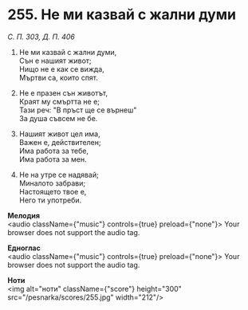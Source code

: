 # 255. Не ми казвай с жални думи

_С. П. 303, Д. П. 406_

1. Не ми казвай с жални думи,  
Сън е нашият живот;  
Нищо не е как се вижда,  
Мъртви са, които спят.  

2. Не е празен сън животът,  
Краят му смъртта не е;  
Тази реч: "В пръст ще се върнеш"  
За душа съвсем не бе.  

3. Нашият живот цел има,  
Важен е, действителен;  
Има работа за тебе,  
Има работа за мен.  

4. Не на утре се надявай;  
Миналото забрави;  
Настоящето твое е,  
Него ти употреби.

**Мелодия**  
<audio className={"music"} controls={true} preload={"none"}>
    <source src="/pesnarka/mp3/255.mp3" type="audio/mpeg"/>
    Your browser does not support the audio tag.
</audio>

**Едноглас**  
<audio className={"music"} controls={true} preload={"none"}>
    <source src="/pesnarka/transp/255.mp3" type="audio/mpeg"/>
    Your browser does not support the audio tag.
</audio>

**Ноти**  
<img alt="ноти" className={"score"} height="300" src="/pesnarka/scores/255.jpg" width="212"/>
